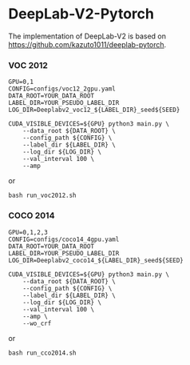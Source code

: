 # DeepLab-V2-Pytorch

The implementation of DeepLab-V2 is based on https://github.com/kazuto1011/deeplab-pytorch.

### VOC 2012

~~~
GPU=0,1
CONFIG=configs/voc12_2gpu.yaml
DATA_ROOT=YOUR_DATA_ROOT
LABEL_DIR=YOUR_PSEUDO_LABEL_DIR
LOG_DIR=Deeplabv2_voc12_${LABEL_DIR}_seed${SEED}
    
CUDA_VISIBLE_DEVICES=${GPU} python3 main.py \
    --data_root ${DATA_ROOT} \
    --config_path ${CONFIG} \
    --label_dir ${LABEL_DIR} \
    --log_dir ${LOG_DIR} \
    --val_interval 100 \
    --amp
~~~

or

~~~
bash run_voc2012.sh
~~~

### COCO 2014

~~~
GPU=0,1,2,3
CONFIG=configs/coco14_4gpu.yaml
DATA_ROOT=YOUR_DATA_ROOT
LABEL_DIR=YOUR_PSEUDO_LABEL_DIR
LOG_DIR=Deeplabv2_coco14_${LABEL_DIR}_seed${SEED}
    
CUDA_VISIBLE_DEVICES=${GPU} python3 main.py \
    --data_root ${DATA_ROOT} \
    --config_path ${CONFIG} \
    --label_dir ${LABEL_DIR} \
    --log_dir ${LOG_DIR} \
    --val_interval 100 \
    --amp \
    --wo_crf
~~~

or

~~~
bash run_cco2014.sh
~~~

